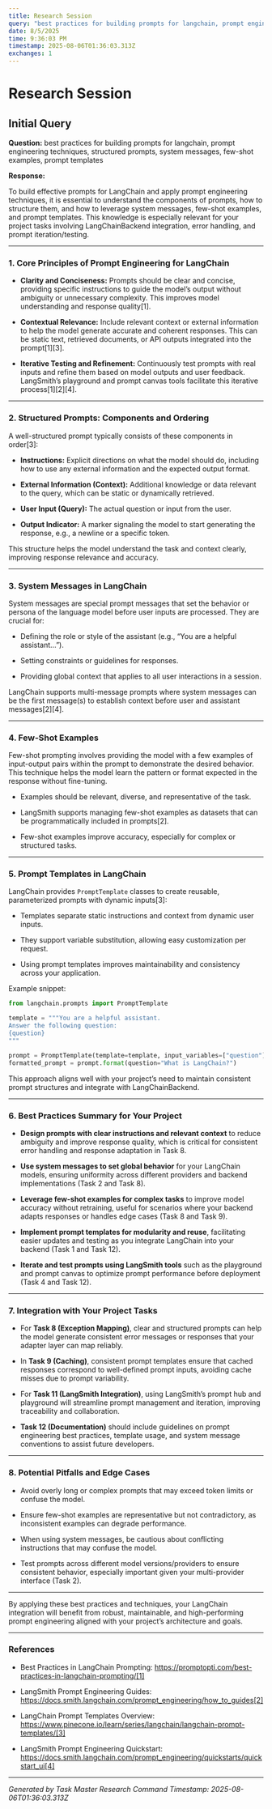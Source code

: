 ```yaml
---
title: Research Session
query: "best practices for building prompts for langchain, prompt engineering techniques, structured prompts, system messages, few-shot examples, prompt templates"
date: 8/5/2025
time: 9:36:03 PM
timestamp: 2025-08-06T01:36:03.313Z
exchanges: 1
---
```


# Research Session

## Initial Query

**Question:** best practices for building prompts for langchain, prompt engineering techniques, structured prompts, system messages, few-shot examples, prompt templates

**Response:**

To build effective prompts for LangChain and apply prompt engineering techniques, it is essential to understand the components of prompts, how to structure them, and how to leverage system messages, few-shot examples, and prompt templates. This knowledge is especially relevant for your project tasks involving LangChainBackend integration, error handling, and prompt iteration/testing.

---

### 1. Core Principles of Prompt Engineering for LangChain

- **Clarity and Conciseness:** Prompts should be clear and concise, providing specific instructions to guide the model’s output without ambiguity or unnecessary complexity. This improves model understanding and response quality[1].

- **Contextual Relevance:** Include relevant context or external information to help the model generate accurate and coherent responses. This can be static text, retrieved documents, or API outputs integrated into the prompt[1][3].

- **Iterative Testing and Refinement:** Continuously test prompts with real inputs and refine them based on model outputs and user feedback. LangSmith’s playground and prompt canvas tools facilitate this iterative process[1][2][4].

---

### 2. Structured Prompts: Components and Ordering

A well-structured prompt typically consists of these components in order[3]:

- **Instructions:** Explicit directions on what the model should do, including how to use any external information and the expected output format.

- **External Information (Context):** Additional knowledge or data relevant to the query, which can be static or dynamically retrieved.

- **User Input (Query):** The actual question or input from the user.

- **Output Indicator:** A marker signaling the model to start generating the response, e.g., a newline or a specific token.

This structure helps the model understand the task and context clearly, improving response relevance and accuracy.

---

### 3. System Messages in LangChain

System messages are special prompt messages that set the behavior or persona of the language model before user inputs are processed. They are crucial for:

- Defining the role or style of the assistant (e.g., “You are a helpful assistant…”).

- Setting constraints or guidelines for responses.

- Providing global context that applies to all user interactions in a session.

LangChain supports multi-message prompts where system messages can be the first message(s) to establish context before user and assistant messages[2][4].

---

### 4. Few-Shot Examples

Few-shot prompting involves providing the model with a few examples of input-output pairs within the prompt to demonstrate the desired behavior. This technique helps the model learn the pattern or format expected in the response without fine-tuning.

- Examples should be relevant, diverse, and representative of the task.

- LangSmith supports managing few-shot examples as datasets that can be programmatically included in prompts[2].

- Few-shot examples improve accuracy, especially for complex or structured tasks.

---

### 5. Prompt Templates in LangChain

LangChain provides `PromptTemplate` classes to create reusable, parameterized prompts with dynamic inputs[3]:

- Templates separate static instructions and context from dynamic user inputs.

- They support variable substitution, allowing easy customization per request.

- Using prompt templates improves maintainability and consistency across your application.

Example snippet:

```python
from langchain.prompts import PromptTemplate

template = """You are a helpful assistant.
Answer the following question:
{question}
"""

prompt = PromptTemplate(template=template, input_variables=["question"])
formatted_prompt = prompt.format(question="What is LangChain?")
```

This approach aligns well with your project’s need to maintain consistent prompt structures and integrate with LangChainBackend.

---

### 6. Best Practices Summary for Your Project

- **Design prompts with clear instructions and relevant context** to reduce ambiguity and improve response quality, which is critical for consistent error handling and response adaptation in Task 8.

- **Use system messages to set global behavior** for your LangChain models, ensuring uniformity across different providers and backend implementations (Task 2 and Task 8).

- **Leverage few-shot examples for complex tasks** to improve model accuracy without retraining, useful for scenarios where your backend adapts responses or handles edge cases (Task 8 and Task 9).

- **Implement prompt templates for modularity and reuse**, facilitating easier updates and testing as you integrate LangChain into your backend (Task 1 and Task 12).

- **Iterate and test prompts using LangSmith tools** such as the playground and prompt canvas to optimize prompt performance before deployment (Task 4 and Task 12).

---

### 7. Integration with Your Project Tasks

- For **Task 8 (Exception Mapping)**, clear and structured prompts can help the model generate consistent error messages or responses that your adapter layer can map reliably.

- In **Task 9 (Caching)**, consistent prompt templates ensure that cached responses correspond to well-defined prompt inputs, avoiding cache misses due to prompt variability.

- For **Task 11 (LangSmith Integration)**, using LangSmith’s prompt hub and playground will streamline prompt management and iteration, improving traceability and collaboration.

- **Task 12 (Documentation)** should include guidelines on prompt engineering best practices, template usage, and system message conventions to assist future developers.

---

### 8. Potential Pitfalls and Edge Cases

- Avoid overly long or complex prompts that may exceed token limits or confuse the model.

- Ensure few-shot examples are representative but not contradictory, as inconsistent examples can degrade performance.

- When using system messages, be cautious about conflicting instructions that may confuse the model.

- Test prompts across different model versions/providers to ensure consistent behavior, especially important given your multi-provider interface (Task 2).

---

By applying these best practices and techniques, your LangChain integration will benefit from robust, maintainable, and high-performing prompt engineering aligned with your project’s architecture and goals.

---

### References

- Best Practices in LangChain Prompting: https://promptopti.com/best-practices-in-langchain-prompting/[1]

- LangSmith Prompt Engineering Guides: https://docs.smith.langchain.com/prompt_engineering/how_to_guides[2]

- LangChain Prompt Templates Overview: https://www.pinecone.io/learn/series/langchain/langchain-prompt-templates/[3]

- LangSmith Prompt Engineering Quickstart: https://docs.smith.langchain.com/prompt_engineering/quickstarts/quickstart_ui[4]


---

*Generated by Task Master Research Command*
*Timestamp: 2025-08-06T01:36:03.313Z*
